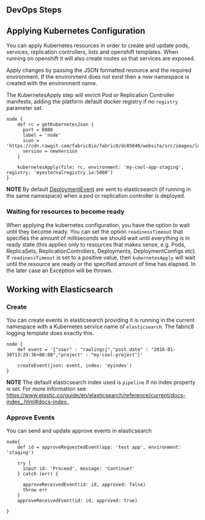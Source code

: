 DevOps Steps
-------------

## Applying Kubernetes Configuration

You can apply Kubernetes resources in order to create and update pods, services, replication controllers, lists and openshift templates.  When running on openshift it will also create routes so that services are exposed.

Apply changes by passing the JSON formatted resource and the required environment.  If the environment does not exist then a new namespace is created with the environment name.

The KubernetesApply step will enrich Pod or Replication Controller manifests, adding the platform default docker registry if no `registry` parameter set.


    node {
        def rc = getKubernetesJson {
          port = 8080
          label = 'node'
          icon = 'https://cdn.rawgit.com/fabric8io/fabric8/dc05040/website/src/images/logos/nodejs.svg'
          version = newVersion
        }

        kubernetesApply(file: rc, environment: 'my-cool-app-staging', registry: 'myexternalregistry.io:5000')
    }

__NOTE__ By default [DeploymentEvent](https://github.com/fabric8io/kubernetes-pipeline/blob/master/src/main/java/io/fabric8/kubernetes/workflow/elasticsearch/DeploymentEvent.java) are sent to elasticsearch (if running in the same namespace) when a pod or replication controller is deployed.

### Waiting for resources to become ready

When applying the kubernetes configuration, you have the option to wait until they become ready.
You can set the option `readinessTimeout` that specifies the amount of milliseconds we should wait until everything is in ready state (this applies only to resources that makes sense, e.g. Pods, ReplicaSets, ReplicationControllers, Deployments, DeploymentConfigs etc).
If `readinessTimeout` is set to a positive value, then `kubernetesApply` will wait until the resource are ready or the specified amount of time has elapsed. In the later case an Exception will be thrown.  

## Working with Elasticsearch


### Create
You can create events in elasticsearch providing it is running in the current namespace with a Kubernetes service name of `elasticsearch`.  The fabric8 logging template does exactly this.


    node {
        def event = '{"user" : "rawlingsj","post_date" : "2016-01-30T13:29:36+00:00","project" : "my-cool-project"}'

        createEvent(json: event, index: 'myindex')
    }

__NOTE__ The default elasticsearch index used is `pipeline` if no index property is set.  For more information see https://www.elastic.co/guide/en/elasticsearch/reference/current/docs-index_.html#docs-index_


### Approve Events
You can send and update approve events in elasticsearch


    node{
        def id = approveRequestedEvent(app: 'test app', environment: 'staging')

        try {
          input id: 'Proceed', message: 'Continue?'
        } catch (err) {

          approveReceivedEvent(id: id, approved: false)
          throw err
        }
        approveReceivedEvent(id: id, approved: true)

    }

